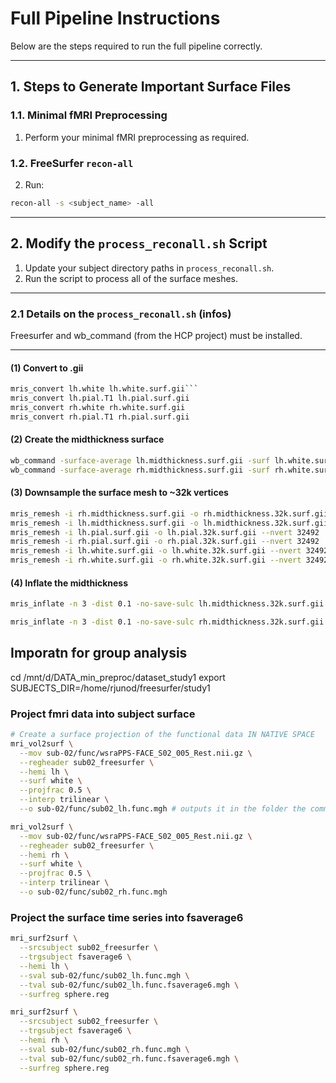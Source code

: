 # Full Pipeline Instructions

Below are the steps required to run the full pipeline correctly.

---
## 1. Steps to Generate Important Surface Files

### 1.1. Minimal fMRI Preprocessing
1. Perform your minimal fMRI preprocessing as required.

### 1.2. FreeSurfer `recon-all`
2. Run:
  ```bash
  recon-all -s <subject_name> -all
  ```
---

## 2. Modify the `process_reconall.sh` Script

1. Update your subject directory paths in `process_reconall.sh`.  
2. Run the script to process all of the surface meshes.

---

### 2.1 Details on the `process_reconall.sh` (infos) 
Freesurfer and wb_command (from the HCP project) must be installed.

---
#### (1) Convert to .gii

```bash
mris_convert lh.white lh.white.surf.gii```
mris_convert lh.pial.T1 lh.pial.surf.gii
mris_convert rh.white rh.white.surf.gii
mris_convert rh.pial.T1 rh.pial.surf.gii
```

#### (2) Create the midthickness surface
```bash
wb_command -surface-average lh.midthickness.surf.gii -surf lh.white.surf.gii -surf lh.pial.surf.gii
wb_command -surface-average rh.midthickness.surf.gii -surf rh.white.surf.gii -surf rh.pial.surf.gii
```

#### (3) Downsample the surface mesh to ~32k vertices
```bash
mris_remesh -i rh.midthickness.surf.gii -o rh.midthickness.32k.surf.gii --nvert 32492
mris_remesh -i lh.midthickness.surf.gii -o lh.midthickness.32k.surf.gii --nvert 32492
mris_remesh -i lh.pial.surf.gii -o lh.pial.32k.surf.gii --nvert 32492
mris_remesh -i rh.pial.surf.gii -o rh.pial.32k.surf.gii --nvert 32492
mris_remesh -i lh.white.surf.gii -o lh.white.32k.surf.gii --nvert 32492
mris_remesh -i rh.white.surf.gii -o rh.white.32k.surf.gii --nvert 32492
```


#### (4) Inflate the midthickness
```bash
mris_inflate -n 3 -dist 0.1 -no-save-sulc lh.midthickness.32k.surf.gii lh.midthickness.inflated.32k.surf.gii

```

```bash
mris_inflate -n 3 -dist 0.1 -no-save-sulc rh.midthickness.32k.surf.gii rh.midthickness.inflated.32k.surf.gii
```


## Imporatn for group analysis
cd /mnt/d/DATA_min_preproc/dataset_study1
export SUBJECTS_DIR=/home/rjunod/freesurfer/study1

### Project fmri data into subject surface 
```bash
# Create a surface projection of the functional data IN NATIVE SPACE
mri_vol2surf \
  --mov sub-02/func/wsraPPS-FACE_S02_005_Rest.nii.gz \
  --regheader sub02_freesurfer \
  --hemi lh \
  --surf white \
  --projfrac 0.5 \
  --interp trilinear \
  --o sub-02/func/sub02_lh.func.mgh # outputs it in the folder the command has benn executed

mri_vol2surf \
  --mov sub-02/func/wsraPPS-FACE_S02_005_Rest.nii.gz \
  --regheader sub02_freesurfer \
  --hemi rh \
  --surf white \
  --projfrac 0.5 \
  --interp trilinear \
  --o sub-02/func/sub02_rh.func.mgh
```

### Project the surface time series into fsaverage6

```bash
mri_surf2surf \
  --srcsubject sub02_freesurfer \
  --trgsubject fsaverage6 \
  --hemi lh \
  --sval sub-02/func/sub02_lh.func.mgh \
  --tval sub-02/func/sub02_lh.func.fsaverage6.mgh \
  --surfreg sphere.reg

mri_surf2surf \
  --srcsubject sub02_freesurfer \
  --trgsubject fsaverage6 \
  --hemi rh \
  --sval sub-02/func/sub02_rh.func.mgh \
  --tval sub-02/func/sub02_rh.func.fsaverage6.mgh \
  --surfreg sphere.reg
```

